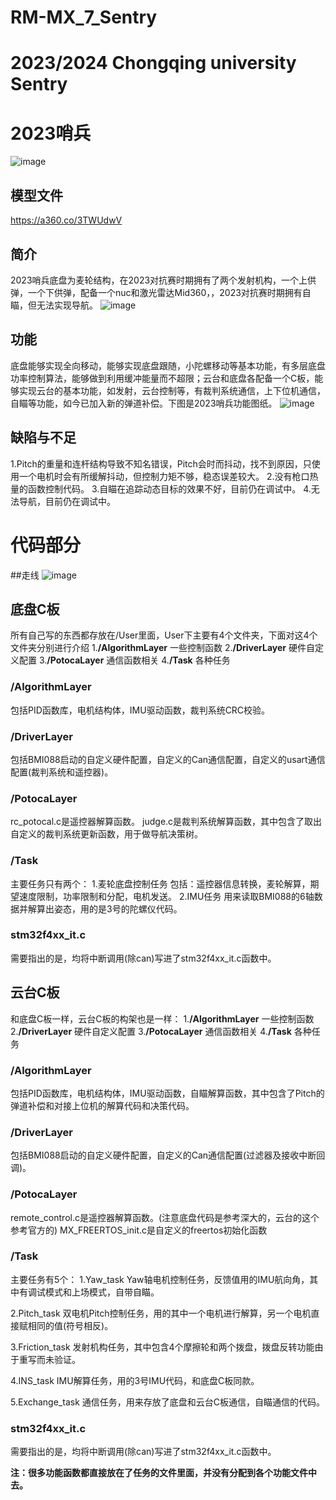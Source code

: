 # RM-MX_7_Sentry
 
# 2023/2024 Chongqing university Sentry
# 2023哨兵
![image](imges/2023哨兵定妆照.jpg)
## 模型文件
https://a360.co/3TWUdwV
## 简介
2023哨兵底盘为麦轮结构，在2023对抗赛时期拥有了两个发射机构，一个上供弹，一个下供弹，配备一个nuc和激光雷达Mid360，，2023对抗赛时期拥有自瞄，但无法实现导航。
![image](imges/2023哨兵实物.jpg)

## 功能
底盘能够实现全向移动，能够实现底盘跟随，小陀螺移动等基本功能，有多层底盘功率控制算法，能够做到利用缓冲能量而不超限；云台和底盘各配备一个C板，能够实现云台的基本功能，如发射，云台控制等，有裁判系统通信，上下位机通信，自瞄等功能，如今已加入新的弹道补偿。下图是2023哨兵功能图纸。
![image](imges/2023哨兵功能图.jpg)

## 缺陷与不足
1.Pitch的重量和连杆结构导致不知名错误，Pitch会时而抖动，找不到原因，只使用一个电机时会有所缓解抖动，但控制力矩不够，稳态误差较大。
2.没有枪口热量的函数控制代码。
3.自瞄在追踪动态目标的效果不好，目前仍在调试中。
4.无法导航，目前仍在调试中。

# 代码部分
##走线
![image](imges/2023哨兵接线图.png)

## 底盘C板
所有自己写的东西都存放在/User里面，User下主要有4个文件夹，下面对这4个文件夹分别进行介绍
1.__/AlgorithmLayer__   一些控制函数
2.__/DriverLayer__  硬件自定义配置
3.__/PotocaLayer__  通信函数相关
4.__/Task__ 各种任务

### /AlgorithmLayer
包括PID函数库，电机结构体，IMU驱动函数，裁判系统CRC校验。

### /DriverLayer
包括BMI088启动的自定义硬件配置，自定义的Can通信配置，自定义的usart通信配置(裁判系统和遥控器)。

### /PotocaLayer
rc_potocal.c是遥控器解算函数。
judge.c是裁判系统解算函数，其中包含了取出自定义的裁判系统更新函数，用于做导航决策树。

### /Task
主要任务只有两个：
1.麦轮底盘控制任务
包括：遥控器信息转换，麦轮解算，期望速度限制，功率限制和分配，电机发送。
2.IMU任务
用来读取BMI088的6轴数据并解算出姿态，用的是3号的陀螺仪代码。

### stm32f4xx_it.c
需要指出的是，均将中断调用(除can)写进了stm32f4xx_it.c函数中。

## 云台C板
和底盘C板一样，云台C板的构架也是一样：
1.__/AlgorithmLayer__   一些控制函数
2.__/DriverLayer__  硬件自定义配置
3.__/PotocaLayer__  通信函数相关
4.__/Task__ 各种任务

### /AlgorithmLayer
包括PID函数库，电机结构体，IMU驱动函数，自瞄解算函数，其中包含了Pitch的弹道补偿和对接上位机的解算代码和决策代码。

### /DriverLayer
包括BMI088启动的自定义硬件配置，自定义的Can通信配置(过滤器及接收中断回调)。

### /PotocaLayer
remote_control.c是遥控器解算函数。(注意底盘代码是参考深大的，云台的这个参考官方的)
MX_FREERTOS_init.c是自定义的freertos初始化函数

### /Task
主要任务有5个：
1.Yaw_task 
Yaw轴电机控制任务，反馈值用的IMU航向角，其中有调试模式和上场模式，自带自瞄。

2.Pitch_task
双电机Pitch控制任务，用的其中一个电机进行解算，另一个电机直接赋相同的值(符号相反)。

3.Friction_task
发射机构任务，其中包含4个摩擦轮和两个拨盘，拨盘反转功能由于重写而未验证。

4.INS_task
IMU解算任务，用的3号IMU代码，和底盘C板同款。

5.Exchange_task
通信任务，用来存放了底盘和云台C板通信，自瞄通信的代码。

### stm32f4xx_it.c
需要指出的是，均将中断调用(除can)写进了stm32f4xx_it.c函数中。

**注：很多功能函数都直接放在了任务的文件里面，并没有分配到各个功能文件中去。**